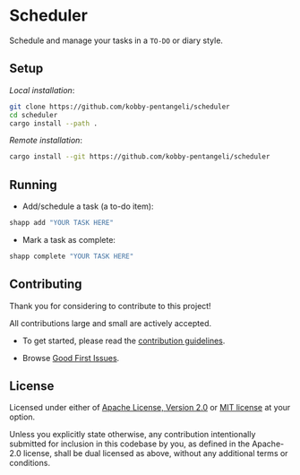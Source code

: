# Scheduler

Schedule and manage your tasks in a `TO-DO` or diary style.

## Setup

*Local installation*:

```bash
git clone https://github.com/kobby-pentangeli/scheduler
cd scheduler
cargo install --path .
```

*Remote installation*:

```bash
cargo install --git https://github.com/kobby-pentangeli/scheduler
```

## Running

- Add/schedule a task (a to-do item):

```bash
shapp add "YOUR TASK HERE"
```

- Mark a task as complete:

```bash
shapp complete "YOUR TASK HERE"
```

## Contributing

Thank you for considering to contribute to this project!

All contributions large and small are actively accepted.

- To get started, please read the [contribution guidelines](https://github.com/kobby-pentangeli/scheduler/blob/master/CONTRIBUTING.md).

- Browse [Good First Issues](https://github.com/kobby-pentangeli/scheduler/labels/good%20first%20issue).

## License

Licensed under either of <a href="LICENSE-APACHE">Apache License, Version 2.0</a> or <a href="LICENSE-MIT">MIT license</a> at your option.

Unless you explicitly state otherwise, any contribution intentionally submitted for inclusion in this codebase by you, as defined in the Apache-2.0 license,
shall be dual licensed as above, without any additional terms or conditions.
